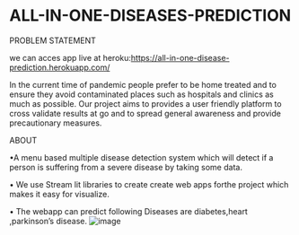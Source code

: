 # ALL-IN-ONE-DISEASES-PREDICTION

PROBLEM STATEMENT


we can acces app live at heroku:https://all-in-one-disease-prediction.herokuapp.com/


In the current time of pandemic people prefer to be home treated and to ensure they avoid contaminated places such as hospitals and clinics as much as possible. Our project aims to provides a user friendly platform to cross validate results at go and to spread general awareness and provide precautionary measures.


ABOUT


•A menu based multiple disease detection system which will detect if a person is
suffering from a severe disease by taking some data.


• We use Stream lit libraries to create create web apps forthe project which makes it
easy for visualize.



• The webapp can predict following Diseases are diabetes,heart ,parkinson’s disease.
![image](https://user-images.githubusercontent.com/86976690/183260171-d83308e3-f4c9-4d11-bb99-8a52e6e442ef.png)
